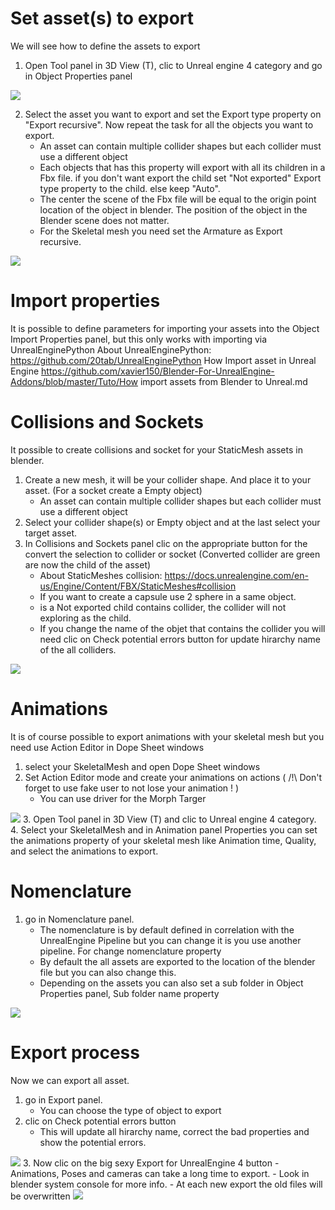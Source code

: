 # Set asset(s) to export
We will see how to define the assets to export

1. Open Tool panel in 3D View (T), clic to Unreal engine 4 category and go in Object Properties panel
<img src="https://github.com/xavier150/Blender-For-UnrealEngine-Addons/blob/master/Tuto/ExportAssetDocScreen1.jpg">

2. Select the asset you want to export and set the Export type property on "Export recursive". Now repeat the task for all the objects you want to export.
	- An asset can contain multiple collider shapes but each collider must use a different object
	- Each objects that has this property will export with all its children in a Fbx file. if you don't want export the child set "Not exported" Export type property to the child. else keep "Auto".
	- The center the scene of the Fbx file will be equal to the origin point location of the object in blender. The position of the object in the Blender scene does not matter.
	- For the Skeletal mesh you need set the Armature as Export recursive.

<img src="https://github.com/xavier150/Blender-For-UnrealEngine-Addons/blob/master/Tuto/ExportAssetDocScreen2.jpg">

# Import properties
It is possible to define parameters for importing your assets into the Object Import Properties panel, but this only works with importing via UnrealEnginePython
About UnrealEnginePython: https://github.com/20tab/UnrealEnginePython
How Import asset in Unreal Engine https://github.com/xavier150/Blender-For-UnrealEngine-Addons/blob/master/Tuto/How import assets from Blender to Unreal.md


# Collisions and Sockets
It possible to create collisions and socket for your StaticMesh assets in blender.

1. Create a new mesh, it will be your collider shape. And place it to your asset. (For a socket create a Empty object)
	- An asset can contain multiple collider shapes but each collider must use a different object
2. Select your collider shape(s) or Empty object and at the last select your target asset.
3. In Collisions and Sockets panel clic on the appropriate button for the convert the selection to collider or socket (Converted collider are green are now the child of the asset) 
	- About StaticMeshes collision:	https://docs.unrealengine.com/en-us/Engine/Content/FBX/StaticMeshes#collision
	- If you want to create a capsule use 2 sphere in a same object.
	- is a  Not exported child contains collider, the collider will not exploring as the child.
	- If you change the name of the objet that contains the collider you will need clic on Check potential errors button for update hirarchy name of the all colliders.
<img src="https://github.com/xavier150/Blender-For-UnrealEngine-Addons/blob/master/Tuto/ExportAssetDocCollision.jpg">


# Animations
It is of course possible to export animations with your skeletal mesh but you need use Action Editor in Dope Sheet windows

1. select your SkeletalMesh and open Dope Sheet windows
2. Set Action Editor mode and create your animations on actions ( /!\ Don't forget to use fake user to not lose your animation ! )
	- You can use driver for the Morph Targer
<img src="https://github.com/xavier150/Blender-For-UnrealEngine-Addons/blob/master/Tuto/ExportAssetDocAnimation.jpg">
3. Open Tool panel in 3D View (T) and clic to Unreal engine 4 category. 
4. Select your SkeletalMesh and in Animation panel Properties you can set the animations property of your skeletal mesh like Animation time, Quality, and select the animations to export.


# Nomenclature 
1. go in Nomenclature panel.
	- The nomenclature is by default defined in correlation with the UnrealEngine Pipeline but you can change it is you use another pipeline. For change nomenclature property 
	- By default the all assets are exported to the location of the blender file but you can also change this.
	- Depending on the assets you can also set a sub folder in Object Properties panel, Sub folder name property
<img src="https://github.com/xavier150/Blender-For-UnrealEngine-Addons/blob/master/Tuto/ExportAssetDocNomenclatureColored.jpg">


# Export process
Now we can export all asset.

1. go in Export panel.
	- You can choose the type of object to export
2. clic on Check potential errors button
	- This will update all hirarchy name, correct the bad properties  and show the potential errors.
<img src="https://github.com/xavier150/Blender-For-UnrealEngine-Addons/blob/master/Tuto/ExportAssetDocPotentialErrors.jpg">
3. Now clic on the big sexy Export for UnrealEngine 4 button
	- Animations, Poses and cameras can take a long time to export.
	- Look in blender system console for more info.
	- At each new export the old files will be overwritten
<img src="https://github.com/xavier150/Blender-For-UnrealEngine-Addons/blob/master/Tuto/ExportAssetDocConsoleLog.jpg">

